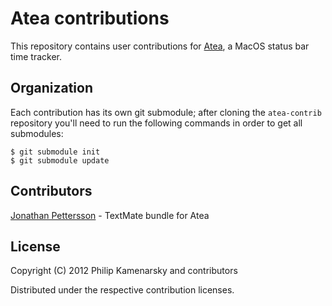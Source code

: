 # Atea contributions

This repository contains user contributions for [Atea](https://github.com/pkamenarsky/atea), a MacOS status bar time tracker.

## Organization

Each contribution has its own git submodule; after cloning the `atea-contrib` repository you'll need to run the following commands in order to get all submodules:

    $ git submodule init
    $ git submodule update

## Contributors

[Jonathan Pettersson](https://github.com/jpettersson) - TextMate bundle for Atea

## License

Copyright (C) 2012 Philip Kamenarsky and contributors

Distributed under the respective contribution licenses.

